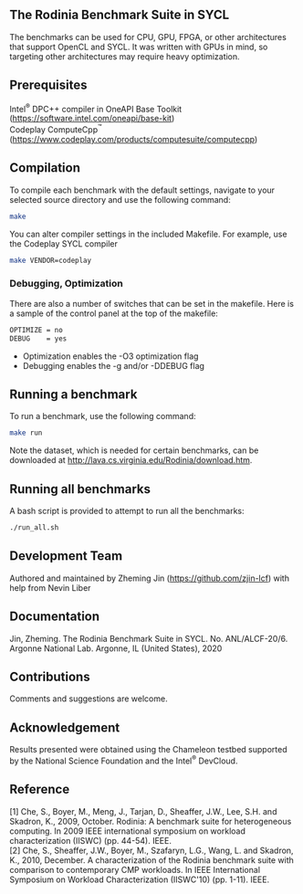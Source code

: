 ##  The Rodinia Benchmark Suite in SYCL

The benchmarks can be used for CPU, GPU, FPGA, or other architectures that support OpenCL and SYCL. It was written with GPUs in mind, so targeting other architectures may require heavy optimization.

##  Prerequisites

Intel<sup>®</sup> DPC++ compiler in OneAPI Base Toolkit (https://software.intel.com/oneapi/base-kit)  
Codeplay ComputeCpp<sup>™</sup> (https://www.codeplay.com/products/computesuite/computecpp) 


## Compilation

To compile each benchmark with the default settings, navigate to your selected source directory and use the following command:

```bash
make
```

 You can alter compiler settings in the included Makefile. For example, use the Codeplay SYCL compiler
```bash
make VENDOR=codeplay
```

### Debugging, Optimization 

There are also a number of switches that can be set in the makefile. Here is a sample of the control panel at the top of the makefile:

```bash
OPTIMIZE = no
DEBUG    = yes
```
- Optimization enables the -O3 optimization flag
- Debugging enables the -g and/or -DDEBUG flag 

## Running a benchmark

To run a benchmark, use the following command:
```bash
make run
```

Note the dataset, which is needed for certain benchmarks, can be downloaded at http://lava.cs.virginia.edu/Rodinia/download.htm.

## Running all benchmarks

A bash script is provided to attempt to run all the benchmarks:
```bash
./run_all.sh
```

## Development Team
Authored and maintained by Zheming Jin (https://github.com/zjin-lcf) with help from Nevin Liber

## Documentation
Jin, Zheming. The Rodinia Benchmark Suite in SYCL. No. ANL/ALCF-20/6. Argonne National Lab. Argonne, IL (United States), 2020

## Contributions
Comments and suggestions are welcome. 

## Acknowledgement
Results presented were obtained using the Chameleon testbed supported by the National Science Foundation and the Intel<sup>®</sup> DevCloud.

## Reference
[1] Che, S., Boyer, M., Meng, J., Tarjan, D., Sheaffer, J.W., Lee, S.H. and Skadron, K., 2009, October. Rodinia: A benchmark suite for
heterogeneous computing. In 2009 IEEE international symposium on workload characterization (IISWC) (pp. 44-54). IEEE.  
[2] Che, S., Sheaffer, J.W., Boyer, M., Szafaryn, L.G., Wang, L. and Skadron, K., 2010, December. A characterization of the Rodinia
benchmark suite with comparison to contemporary CMP workloads. In IEEE International Symposium on Workload Characterization (IISWC'10) (pp. 1-11). IEEE.


